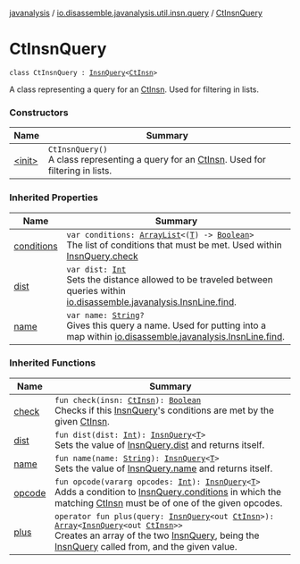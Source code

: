 [javanalysis](../../index.md) / [io.disassemble.javanalysis.util.insn.query](../index.md) / [CtInsnQuery](./index.md)

# CtInsnQuery

`class CtInsnQuery : `[`InsnQuery`](../-insn-query/index.md)`<`[`CtInsn`](../../io.disassemble.javanalysis.insn/-ct-insn/index.md)`>`

A class representing a query for an [CtInsn](../../io.disassemble.javanalysis.insn/-ct-insn/index.md).
Used for filtering in lists.

### Constructors

| Name | Summary |
|---|---|
| [&lt;init&gt;](-init-.md) | `CtInsnQuery()`<br>A class representing a query for an [CtInsn](../../io.disassemble.javanalysis.insn/-ct-insn/index.md). Used for filtering in lists. |

### Inherited Properties

| Name | Summary |
|---|---|
| [conditions](../-insn-query/conditions.md) | `var conditions: `[`ArrayList`](https://kotlinlang.org/api/latest/jvm/stdlib/kotlin.collections/-array-list/index.html)`<(`[`T`](../-insn-query/index.md#T)`) -> `[`Boolean`](https://kotlinlang.org/api/latest/jvm/stdlib/kotlin/-boolean/index.html)`>`<br>The list of conditions that must be met. Used within [InsnQuery.check](../-insn-query/check.md) |
| [dist](../-insn-query/dist.md) | `var dist: `[`Int`](https://kotlinlang.org/api/latest/jvm/stdlib/kotlin/-int/index.html)<br>Sets the distance allowed to be traveled between queries within [io.disassemble.javanalysis.InsnLine.find](../../io.disassemble.javanalysis/-insn-line/find.md). |
| [name](../-insn-query/name.md) | `var name: `[`String`](https://kotlinlang.org/api/latest/jvm/stdlib/kotlin/-string/index.html)`?`<br>Gives this query a name. Used for putting into a map within [io.disassemble.javanalysis.InsnLine.find](../../io.disassemble.javanalysis/-insn-line/find.md). |

### Inherited Functions

| Name | Summary |
|---|---|
| [check](../-insn-query/check.md) | `fun check(insn: `[`CtInsn`](../../io.disassemble.javanalysis.insn/-ct-insn/index.md)`): `[`Boolean`](https://kotlinlang.org/api/latest/jvm/stdlib/kotlin/-boolean/index.html)<br>Checks if this [InsnQuery](../-insn-query/index.md)'s conditions are met by the given [CtInsn](../../io.disassemble.javanalysis.insn/-ct-insn/index.md). |
| [dist](../-insn-query/dist.md) | `fun dist(dist: `[`Int`](https://kotlinlang.org/api/latest/jvm/stdlib/kotlin/-int/index.html)`): `[`InsnQuery`](../-insn-query/index.md)`<`[`T`](../-insn-query/index.md#T)`>`<br>Sets the value of [InsnQuery.dist](../-insn-query/dist.md) and returns itself. |
| [name](../-insn-query/name.md) | `fun name(name: `[`String`](https://kotlinlang.org/api/latest/jvm/stdlib/kotlin/-string/index.html)`): `[`InsnQuery`](../-insn-query/index.md)`<`[`T`](../-insn-query/index.md#T)`>`<br>Sets the value of [InsnQuery.name](../-insn-query/name.md) and returns itself. |
| [opcode](../-insn-query/opcode.md) | `fun opcode(vararg opcodes: `[`Int`](https://kotlinlang.org/api/latest/jvm/stdlib/kotlin/-int/index.html)`): `[`InsnQuery`](../-insn-query/index.md)`<`[`T`](../-insn-query/index.md#T)`>`<br>Adds a condition to [InsnQuery.conditions](../-insn-query/conditions.md) in which the matching [CtInsn](../../io.disassemble.javanalysis.insn/-ct-insn/index.md) must be of one of the given opcodes. |
| [plus](../-insn-query/plus.md) | `operator fun plus(query: `[`InsnQuery`](../-insn-query/index.md)`<out `[`CtInsn`](../../io.disassemble.javanalysis.insn/-ct-insn/index.md)`>): `[`Array`](https://kotlinlang.org/api/latest/jvm/stdlib/kotlin/-array/index.html)`<`[`InsnQuery`](../-insn-query/index.md)`<out `[`CtInsn`](../../io.disassemble.javanalysis.insn/-ct-insn/index.md)`>>`<br>Creates an array of the two [InsnQuery](../-insn-query/index.md), being the [InsnQuery](../-insn-query/index.md) called from, and the given value. |
